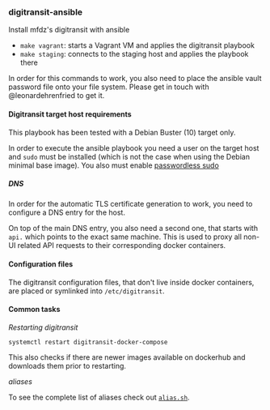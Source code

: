 ### digitransit-ansible

Install mfdz's digitransit with ansible

- `make vagrant`: starts a Vagrant VM and applies the digitransit playbook
- `make staging`: connects to the staging host and applies the playbook there

In order for this commands to work, you also need to place the ansible vault
password file onto your file system. Please get in touch with @leonardehrenfried
to get it.

#### Digitransit target host requirements

This playbook has been tested with a Debian Buster (10) target only.

In order to execute the ansible playbook you need a user on the target host and `sudo`
must be installed (which is not the case when using the Debian minimal base image).
You also must enable [passwordless sudo](https://serverfault.com/questions/160581/how-to-setup-passwordless-sudo-on-linux)

##### DNS

In order for the automatic TLS certificate generation to work, you need to 
configure a DNS entry for the host.

On top of the main DNS entry, you also need a second one, that starts with
`api.` which points to the exact same machine. This is used to proxy all 
non-UI related API requests to their corresponding docker containers.

#### Configuration files

The digitransit configuration files, that don't live inside docker containers,
are placed or symlinked into `/etc/digitransit`.

#### Common tasks

*Restarting digitransit*

`systemctl restart digitransit-docker-compose`

This also checks if there are newer images available on dockerhub and downloads
them prior to restarting.

*aliases*

To see the complete list of aliases check out [`alias.sh`](roles/base/templates/alias.sh).


